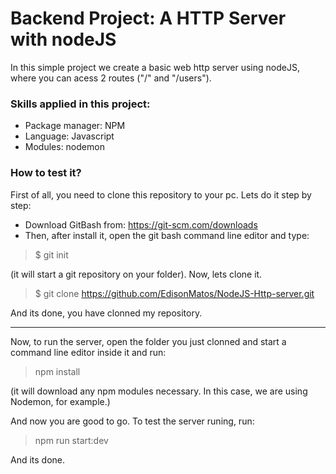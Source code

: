 # Backend Project: A HTTP Server with nodeJS

In this simple project we create a basic web http server using nodeJS, where you can acess 2 routes ("/" and "/users").

### Skills applied in this project:

- Package manager: NPM
- Language: Javascript
- Modules: nodemon

### How to test it?

First of all, you need to clone this repository to your pc. Lets do it step by step:

- Download GitBash from: https://git-scm.com/downloads
- Then, after install it, open the git bash command line editor and type:

> $ git init

(it will start a git repository on your folder). Now, lets clone it.

> $ git clone https://github.com/EdisonMatos/NodeJS-Http-server.git

And its done, you have clonned my repository.

---

Now, to run the server, open the folder you just clonned and start a command line editor inside it and run:

> npm install

(it will download any npm modules necessary. In this case, we are using Nodemon, for example.)

And now you are good to go. To test the server runing, run:

> npm run start:dev

And its done.
